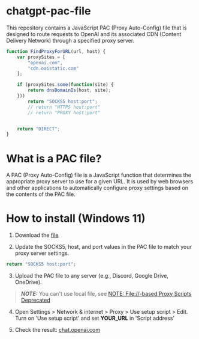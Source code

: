 # chatgpt-pac-file

This repository contains a JavaScript PAC (Proxy Auto-Config) file that is designed to route requests to OpenAI and its associated CDN (Content Delivery Network) through a specified proxy server.

```javascript
function FindProxyForURL(url, host) {
    var proxySites = [
        "openai.com",
        "cdn.oaistatic.com"
    ];

    if (proxySites.some(function(site) {
        return dnsDomainIs(host, site);
    }))
        return "SOCKS5 host:port";
        // return "HTTPS host:port"
        // return "PROXY host:port"


    return "DIRECT";
}

```

# What is a PAC file?
A PAC (Proxy Auto-Config) file is a JavaScript function that determines the appropriate proxy server to use for a given URL. It is used by web browsers and other applications to automatically configure proxy settings based on the contents of the PAC file.

# How to install (Windows 11)

1. Download the [file](https://github.com/nell-shark/chatgpt-pac-file/blob/main/proxy.pac)

2. Update the SOCKS5, host, and port values in the PAC file to match your proxy server settings.
```javascript
return "SOCKS5 host:port";
```

3. Upload the PAC file to any server (e.g., Discord, Google Drive, OneDrive). 
> **_NOTE:_**  You can't use local file, see [NOTE: File://-based Proxy Scripts Deprecated](https://learn.microsoft.com/en-gb/archive/blogs/ieinternals/understanding-web-proxy-configuration#note-file-based-proxy-scripts-deprecated)

4. Open Settings > Network & internet > Proxy > Use setup script > Edit. Turn on 'Use setup script' and set **YOUR_URL** in 'Script address'

5. Check the result: [chat.openai.com](https://chat.openai.com/)